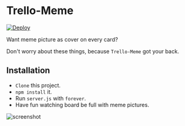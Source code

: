 # Trello-Meme
[![Deploy](https://www.herokucdn.com/deploy/button.png)](https://heroku.com/deploy)

Want meme picture as cover on every card?

Don't worry about these things, because `Trello-Meme` got your back.

## Installation
* `Clone` this project.
* `npm install` it.
* Run `server.js` with `forever`.
* Have fun watching board be full with meme pictures.


![screenshot](https://cloud.githubusercontent.com/assets/10172944/8778676/c0510fe4-2eee-11e5-9cdd-453d2ef3d866.png)
